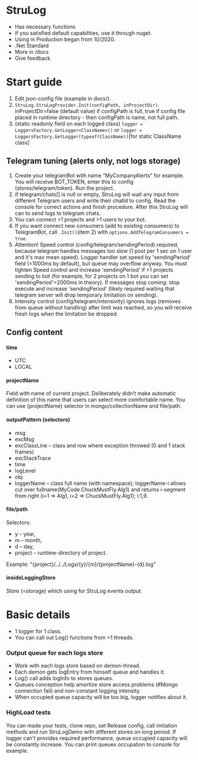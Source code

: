 # StruLog
- Has necessary functions
- if you satisfied default capabilities, use it through nuget.
- Using in Production began from 10/2020.
- .Net Standard
- More in /docs
- Give feedback

# Start guide
1. Edit json-config file (example in docs/).
2. `StruLog.StruLogProvider.Init(configPath, inProjectDir)`. inProjectDir=false (default value) if configPath is full, true if config file placed in runtime directory - then configPath is name, not full path.
3. (static readonly field on each logged class) `logger = LoggersFactory.GetLogger<ClassName>()` or `logger = LoggersFactory.GetLogger(typeof(ClassName))`[for static ClassName class]

## Telegram tuning (alerts only, not logs storage)
1. Create your telegramBot with name “MyCompanyAlerts” for example. You will receive BOT_TOKEN, enter this to config (stores/telegram/token). Run the project. 
2. if telegram/chats[] is null or empty, StruLog will wait any input from different Telegram users and write their chatId to config. Read the console for correct actions and finish procedure. After this StruLog will can to send logs to telegram chats.
3. You can connect >1 projects and >1 users to your bot.
4. If you want connect new consumers (add to existing consumers) to TelegramBot, call ```.Init()```(item 2) with ```options.AddTelegramConsumers = true```.
5. Attention! Speed control (config/telegram/sendingPeriod) required, because telegram handles messages too slow (1 post per 1 sec on 1 user and it's max mean speed). Logger handler set speed by 'sendingPeriod' field (=1000ms by default), but queue may overflow anyway. You must tighten Speed control and increase 'sendingPeriod' if >1 projects sending to bot (for example, for 2 projects on 1 bot you can set 'sendingPeriod'=2000ms in theory). If messages stop coming: stop execute and increase 'sendingPeriod' (likely required waiting that telegram server will drop temporary limitation on sending). 
6. Intensity control (config/telegram/intensivity) ignores logs (removes from queue without handling) after limit was reached, so you will receive fresh logs when the limitation be dropped.

## Config content
#### time
- UTC
- LOCAL
#### projectName
Field with name of current project. Deliberately didn’t make automatic definition of this name that users can select more comfortable name.
You can use {projectName} selector in mongo/collectionName and file/path.
#### outputPattern (selectors)
-	msg
-	excMsg
-	excClassLine – class and row where exception throwed (0 and 1 stack frames)
-	excStackTrace
-	time
-	logLevel
-	obj
-	loggerName – class full name (with namespace); loggerName-i allows cut over fullname(MyCode.ChuckMustFly.Alg1) and returns i-segment from right (i=1 => Alg1, i=2 => ChuckMustFly.Alg1); i:1,9.

#### file/path
Selectors:
- y – year,
- m – month,
- d – day,
- project – runtime-directory of project.

Example: "{project}/../../Logs/{y}/{m}/{projectName}-{d}.log"
#### insideLoggingStore
Store (=storage) which using for StruLog events output.
# Basic details
- 1 logger for 1 class.
- You can call out Log() functions from >1 threads.

### Output queue for each logs store
- Work with each logs store based on demon-thread.
- Each demon gets logEntry from himself queue and handles it. 
- Log() call adds logInfo to stores queues. 
- Queues conception help amortize store access problems (#Mongo connection fail) and non-constant logging intensity.
- When occupied queue capacity will be too big, logger notifies about it.

### HighLoad tests
You can made your tests, clone repo, set Release config, call imitation methods and run StruLogDemo with different stores on long period. If logger can't provides required performance, queue occupied capacity will be constantly increase. You can print queues occupation to console for example.
